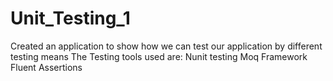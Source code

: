 # Unit_Testing_1
Created an application to show how we can test our application by different testing means
The Testing tools used are:
Nunit testing 
Moq Framework
Fluent Assertions
